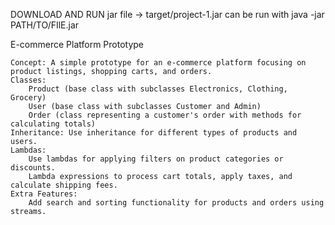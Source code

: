 DOWNLOAD AND RUN jar file -> target/project-1.jar
can be run with
java -jar PATH/TO/FIlE.jar


 E-commerce Platform Prototype

    Concept: A simple prototype for an e-commerce platform focusing on product listings, shopping carts, and orders.
    Classes:
        Product (base class with subclasses Electronics, Clothing, Grocery)
        User (base class with subclasses Customer and Admin)
        Order (class representing a customer's order with methods for calculating totals)
    Inheritance: Use inheritance for different types of products and users.
    Lambdas:
        Use lambdas for applying filters on product categories or discounts.
        Lambda expressions to process cart totals, apply taxes, and calculate shipping fees.
    Extra Features:
        Add search and sorting functionality for products and orders using streams.
